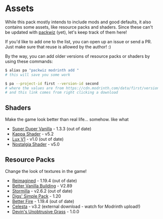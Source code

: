 # Assets

While this pack mostly intends to include mods and good defaults, it also contains some assets, like resource packs and shaders. Since these can't be updated with [packwiz](https://github.com/packwiz/packwiz) (yet), let's keep track of them here!

If you'd like to add one to the list, you can open up an issue or send a PR. Just make sure that reuse is allowed by the author! :)

By the way, you can add older versions of resource packs or shaders by using these commands:

```bash
$ alias pa "packwiz modrinth add "
# this will save you some work

$ pa --project-id first --version-id second
# where the values are from https://cdn.modrinth.com/data/first/versions/second/file.zip
# and this link comes from right clicking a download
```

## Shaders

Make the game look better than real life... somehow. like what

- [Super Duper Vanilla](https://modrinth.com/shader/super-duper-vanilla) - 1.3.3 (out of date)
- [Kappa Shader](https://modrinth.com/shader/kappa-shader/gallery) - v5.2
- [Lux V1](https://modrinth.com/shader/lux-v1/gallery) - v1.0 (out of date)
- [Nostalgia Shader](https://modrinth.com/shader/nostalgia-shader/gallery) - v5.0

## Resource Packs

Change the look of textures in the game!

- [Reimagined](https://modrinth.com/resourcepack/reimagined/gallery) - 1.19.4 (out of date)
- [Better Vanilla Building](https://modrinth.com/resourcepack/bettervanillabuilding/gallery) - V2.89
- [Stormilla](https://modrinth.com/resourcepack/stormilla/gallery) - v2.6.2 (out of date)
- [Digs' Simple Pack](https://modrinth.com/resourcepack/digs-simple-pack/gallery) - 1.20
- [Better Fire](https://cdn.modrinth.com/data/z4qGyu7p/versions/6tf1IVG8/Better%2BFire%2B1.19.4.zip) - 1.19.4 (out of date)
- [Celesta](https://www.planetminecraft.com/texture-pack/celesta/download/file/16782237/) - v3.2 (external download - watch for Modrinth upload!)
- [Devin's Unobtrusive Grass](https://modrinth.com/resourcepack/unobtrusive-grass) - 1.0.0
